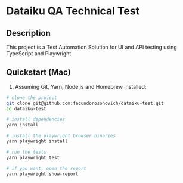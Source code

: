 # Dataiku QA Technical Test

## Description

This project is a Test Automation Solution for UI and API testing using TypeScript and Playwright


## Quickstart (Mac)


1. Assuming Git, Yarn, Node.js and Homebrew installed:

```bash
# clone the project
git clone git@github.com:facundorosonovich/dataiku-test.git
cd dataiku-test

# install dependencies
yarn install

# install the playwright browser binaries
yarn playwright install

# run the tests
yarn playwright test

# if you want, open the report
yarn playwright show-report
```

